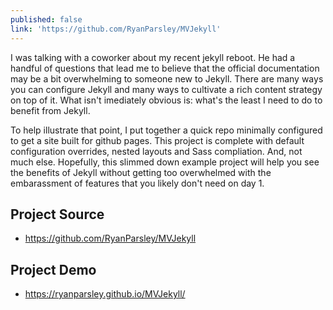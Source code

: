 ```yaml
---
published: false
link: 'https://github.com/RyanParsley/MVJekyll'
---
```

I was talking with a coworker about my recent jekyll reboot. He had a handful of questions that lead me to believe that the official documentation may be a bit overwhelming to someone new to Jekyll. There are many ways you can configure Jekyll and many ways to cultivate a rich content strategy on top of it. What isn't imediately obvious is: what's the least I need to do to benefit from Jekyll. 

To help illustrate that point, I put together a quick repo minimally configured to get a site built for github pages. This project is complete with default configuration overrides, nested layouts and Sass compliation. And, not much else. Hopefully, this slimmed down example project will help you see the benefits of Jekyll without getting too overwhelmed with the embarassment of features that you likely don't need on day 1.

## Project Source

* https://github.com/RyanParsley/MVJekyll

## Project Demo

* https://ryanparsley.github.io/MVJekyll/

